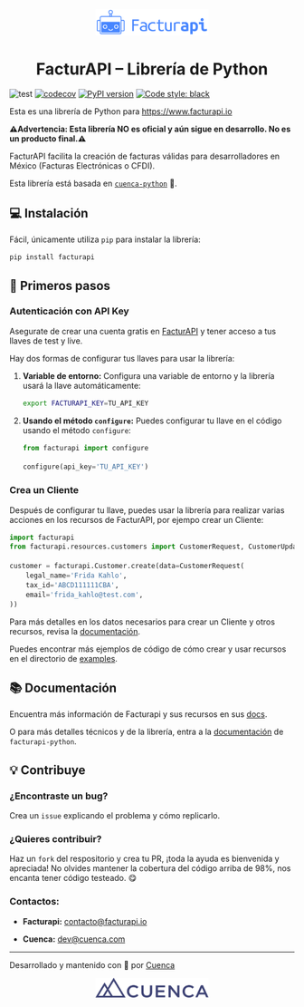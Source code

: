 <p align="center">
    <a href="https://facturapi.io">
        <img alt="Facturapi Logo" src="./docs/images/facturapi-logo.svg" width="200" />
    </a>
</p>
<h1 align="center">
    FacturAPI – Librería de Python
</h1>

![test](https://github.com/cuenca-mx/facturapi-python/workflows/test/badge.svg)
[![codecov](https://codecov.io/gh/cuenca-mx/facturapi-python/branch/main/graph/badge.svg?token=U89Q4PR339)](https://codecov.io/gh/cuenca-mx/facturapi-python)
[![PyPI version](https://badge.fury.io/py/facturapi.svg)](https://badge.fury.io/py/facturapi)
[![Code style: black](https://img.shields.io/badge/code%20style-black-000000.svg)](https://github.com/psf/black)

Esta es una librería de Python para https://www.facturapi.io

**⚠️Advertencia: Esta librería NO es oficial y aún sigue en desarrollo. No es un producto final.⚠️**

FacturAPI facilita la creación de facturas válidas para desarrolladores en México (Facturas Electrónicas o CFDI).

Esta librería está basada en [`cuenca-python`](https://github.com/cuenca-mx/cuenca-python) 💙.

## 💻 Instalación

Fácil, únicamente utiliza `pip` para instalar la librería:

```bash
pip install facturapi
```

## 🚀 Primeros pasos

### Autenticación con API Key
Asegurate de crear una cuenta gratis en [FacturAPI](https://www.facturapi.io) y tener acceso a tus llaves de test y live.

Hay dos formas de configurar tus llaves para usar la librería:

1. **Variable de entorno:** Configura una variable de entorno y la librería usará la llave automáticamente:

    ```bash
    export FACTURAPI_KEY=TU_API_KEY
    ```

2. **Usando el método `configure`:** Puedes configurar tu llave en el código usando el método `configure`:

    ```python
    from facturapi import configure

    configure(api_key='TU_API_KEY')
    ```

### Crea un Cliente
Después de configurar tu llave, puedes usar la librería para realizar varias acciones en los recursos de FacturAPI, por ejempo crear un Cliente:

```python
import facturapi
from facturapi.resources.customers import CustomerRequest, CustomerUpdateRequest

customer = facturapi.Customer.create(data=CustomerRequest(
    legal_name='Frida Kahlo',
    tax_id='ABCD111111CBA',
    email='frida_kahlo@test.com',
))
```

Para más detalles en los datos necesarios para crear un Cliente y otros recursos, revisa la [documentación](http://docs.facturapi.io).

Puedes encontrar más ejemplos de código de cómo crear y usar recursos en el directorio de [examples](./examples/). 

## 📚 Documentación

Encuentra más información de Facturapi y sus recursos en sus [docs](http://docs.facturapi.io).

O para más detalles técnicos y de la librería, entra a la [documentación](https://cuenca-mx.github.io/facturapi-python/) de `facturapi-python`.

## 💡 Contribuye
### ¿Encontraste un bug?
Crea un `issue` explicando el problema y cómo replicarlo.

### ¿Quieres contribuir?
Haz un `fork` del respositorio y crea tu PR, ¡toda la ayuda es bienvenida y apreciada!
No olvides mantener la cobertura del código arriba de 98%, nos encanta tener código testeado. 😋 

### Contactos:
- **Facturapi:** contacto@facturapi.io

- **Cuenca:** dev@cuenca.com

---
Desarrollado y mantenido con 💙 por [Cuenca](https://cuenca.com/)
<p align="center">
    <a href="https://cuenca.com/">
        <img alt="Cuenca Logo" src="./docs/images/cuenca-full-logo.svg" width="200" />
    </a>
</p>
